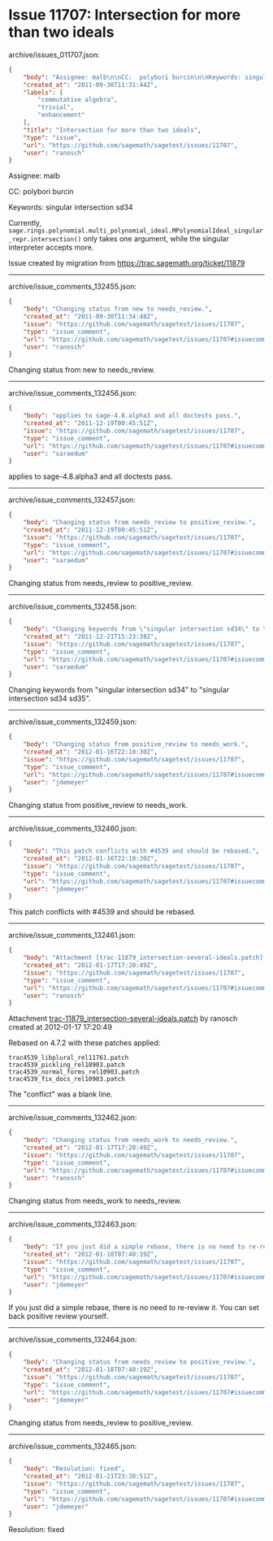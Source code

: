 # Issue 11707: Intersection for more than two ideals

archive/issues_011707.json:
```json
{
    "body": "Assignee: malb\n\nCC:  polybori burcin\n\nKeywords: singular intersection sd34\n\nCurrently, `sage.rings.polynomial.multi_polynomial_ideal.MPolynomialIdeal_singular_repr.intersection()` only takes one argument, while the singular interpreter accepts more.\n\nIssue created by migration from https://trac.sagemath.org/ticket/11879\n\n",
    "created_at": "2011-09-30T11:31:44Z",
    "labels": [
        "commutative algebra",
        "trivial",
        "enhancement"
    ],
    "title": "Intersection for more than two ideals",
    "type": "issue",
    "url": "https://github.com/sagemath/sagetest/issues/11707",
    "user": "ranosch"
}
```
Assignee: malb

CC:  polybori burcin

Keywords: singular intersection sd34

Currently, `sage.rings.polynomial.multi_polynomial_ideal.MPolynomialIdeal_singular_repr.intersection()` only takes one argument, while the singular interpreter accepts more.

Issue created by migration from https://trac.sagemath.org/ticket/11879





---

archive/issue_comments_132455.json:
```json
{
    "body": "Changing status from new to needs_review.",
    "created_at": "2011-09-30T11:34:48Z",
    "issue": "https://github.com/sagemath/sagetest/issues/11707",
    "type": "issue_comment",
    "url": "https://github.com/sagemath/sagetest/issues/11707#issuecomment-132455",
    "user": "ranosch"
}
```

Changing status from new to needs_review.



---

archive/issue_comments_132456.json:
```json
{
    "body": "applies to sage-4.8.alpha3 and all doctests pass.",
    "created_at": "2011-12-19T00:45:51Z",
    "issue": "https://github.com/sagemath/sagetest/issues/11707",
    "type": "issue_comment",
    "url": "https://github.com/sagemath/sagetest/issues/11707#issuecomment-132456",
    "user": "saraedum"
}
```

applies to sage-4.8.alpha3 and all doctests pass.



---

archive/issue_comments_132457.json:
```json
{
    "body": "Changing status from needs_review to positive_review.",
    "created_at": "2011-12-19T00:45:51Z",
    "issue": "https://github.com/sagemath/sagetest/issues/11707",
    "type": "issue_comment",
    "url": "https://github.com/sagemath/sagetest/issues/11707#issuecomment-132457",
    "user": "saraedum"
}
```

Changing status from needs_review to positive_review.



---

archive/issue_comments_132458.json:
```json
{
    "body": "Changing keywords from \"singular intersection sd34\" to \"singular intersection sd34 sd35\".",
    "created_at": "2011-12-21T15:23:38Z",
    "issue": "https://github.com/sagemath/sagetest/issues/11707",
    "type": "issue_comment",
    "url": "https://github.com/sagemath/sagetest/issues/11707#issuecomment-132458",
    "user": "saraedum"
}
```

Changing keywords from "singular intersection sd34" to "singular intersection sd34 sd35".



---

archive/issue_comments_132459.json:
```json
{
    "body": "Changing status from positive_review to needs_work.",
    "created_at": "2012-01-16T22:10:30Z",
    "issue": "https://github.com/sagemath/sagetest/issues/11707",
    "type": "issue_comment",
    "url": "https://github.com/sagemath/sagetest/issues/11707#issuecomment-132459",
    "user": "jdemeyer"
}
```

Changing status from positive_review to needs_work.



---

archive/issue_comments_132460.json:
```json
{
    "body": "This patch conflicts with #4539 and should be rebased.",
    "created_at": "2012-01-16T22:10:30Z",
    "issue": "https://github.com/sagemath/sagetest/issues/11707",
    "type": "issue_comment",
    "url": "https://github.com/sagemath/sagetest/issues/11707#issuecomment-132460",
    "user": "jdemeyer"
}
```

This patch conflicts with #4539 and should be rebased.



---

archive/issue_comments_132461.json:
```json
{
    "body": "Attachment [trac-11879_intersection-several-ideals.patch](tarball://root/attachments/some-uuid/ticket11879/trac-11879_intersection-several-ideals.patch) by ranosch created at 2012-01-17 17:20:49\n\nRebased on 4.7.2 with these patches applied:\n\n\n```\ntrac4539_libplural_rel11761.patch\ntrac4539_pickling_rel10903.patch\ntrac4539_normal_forms_rel10903.patch\ntrac4539_fix_docs_rel10903.patch\n```\n\n\nThe \"conflict\" was a blank line.",
    "created_at": "2012-01-17T17:20:49Z",
    "issue": "https://github.com/sagemath/sagetest/issues/11707",
    "type": "issue_comment",
    "url": "https://github.com/sagemath/sagetest/issues/11707#issuecomment-132461",
    "user": "ranosch"
}
```

Attachment [trac-11879_intersection-several-ideals.patch](tarball://root/attachments/some-uuid/ticket11879/trac-11879_intersection-several-ideals.patch) by ranosch created at 2012-01-17 17:20:49

Rebased on 4.7.2 with these patches applied:


```
trac4539_libplural_rel11761.patch
trac4539_pickling_rel10903.patch
trac4539_normal_forms_rel10903.patch
trac4539_fix_docs_rel10903.patch
```


The "conflict" was a blank line.



---

archive/issue_comments_132462.json:
```json
{
    "body": "Changing status from needs_work to needs_review.",
    "created_at": "2012-01-17T17:20:49Z",
    "issue": "https://github.com/sagemath/sagetest/issues/11707",
    "type": "issue_comment",
    "url": "https://github.com/sagemath/sagetest/issues/11707#issuecomment-132462",
    "user": "ranosch"
}
```

Changing status from needs_work to needs_review.



---

archive/issue_comments_132463.json:
```json
{
    "body": "If you just did a simple rebase, there is no need to re-review it.  You can set back positive review yourself.",
    "created_at": "2012-01-18T07:40:19Z",
    "issue": "https://github.com/sagemath/sagetest/issues/11707",
    "type": "issue_comment",
    "url": "https://github.com/sagemath/sagetest/issues/11707#issuecomment-132463",
    "user": "jdemeyer"
}
```

If you just did a simple rebase, there is no need to re-review it.  You can set back positive review yourself.



---

archive/issue_comments_132464.json:
```json
{
    "body": "Changing status from needs_review to positive_review.",
    "created_at": "2012-01-18T07:40:19Z",
    "issue": "https://github.com/sagemath/sagetest/issues/11707",
    "type": "issue_comment",
    "url": "https://github.com/sagemath/sagetest/issues/11707#issuecomment-132464",
    "user": "jdemeyer"
}
```

Changing status from needs_review to positive_review.



---

archive/issue_comments_132465.json:
```json
{
    "body": "Resolution: fixed",
    "created_at": "2012-01-21T23:38:51Z",
    "issue": "https://github.com/sagemath/sagetest/issues/11707",
    "type": "issue_comment",
    "url": "https://github.com/sagemath/sagetest/issues/11707#issuecomment-132465",
    "user": "jdemeyer"
}
```

Resolution: fixed
